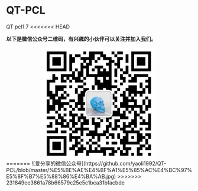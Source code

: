 # QT-PCL
QT pcl1.7 
<<<<<<< HEAD

**以下是微信公众号二维码，有兴趣的小伙伴可以关注并加入我们。**

<div align=center><img src="https://github.com/dianyunPCL/pointcloud_paper/blob/master/WechatAccounts.jpg" width="300" height="300" alt="Official Accounts"/></div>
=======
![爱分享的微信公众号](https://github.com/yaoli1992/QT-PCL/blob/master/%E5%BE%AE%E4%BF%A1%E5%85%AC%E4%BC%97%E5%8F%B7%E5%88%86%E4%BA%AB.jpg)
>>>>>>> 231849ee3861a78b66579c25e5c1bca31bfacbde

